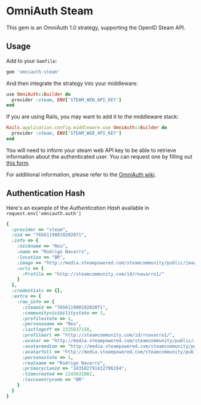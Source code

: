 # OmniAuth Steam

This gem is an OmniAuth 1.0 strategy, supporting the OpenID Steam API.

## Usage

Add to your `Gemfile`:

```ruby
gem 'omniauth-steam'
```

And then integrate the strategy into your middleware:

```ruby
use OmniAuth::Builder do
  provider :steam, ENV['STEAM_WEB_API_KEY']
end
```

If you are using Rails, you may want to add it to the middleware stack:

```ruby
Rails.application.config.middleware.use OmniAuth::Builder do
  provider :steam, ENV['STEAM_WEB_API_KEY']
end
```

You will need to inform your steam web API key to be able to retrieve information about the authenticated user. You can request one by filling out [this form](http://steamcommunity.com/dev/apikey).

For additional information, please refer to the [OmniAuth wiki](https://github.com/intridea/omniauth/wiki).

## Authentication Hash

Here's an example of the *Authentication Hash* available in `request.env['omniauth.auth']`

```ruby
{
  :provider => "steam",
  :uid => "76561198010202071",
  :info => {
    :nickname => "Reu",
    :name => "Rodrigo Navarro",
    :location => "BR",
    :image => "http://media.steampowered.com/steamcommunity/public/images/avatars/3c/3c91a935dca0c1e243f3a67a198b0abea9cf6d48_medium.jpg",
    :urls => {
      :Profile => "http://steamcommunity.com/id/rnavarro1/"
    }
  },
  :credentials => {},
  :extra => {
    :raw_info => {
      :steamid => "76561198010202071",
      :communityvisibilitystate => 3,
      :profilestate => 1,
      :personaname => "Reu",
      :lastlogoff => 1325637158,
      :profileurl => "http://steamcommunity.com/id/rnavarro1/",
      :avatar => "http://media.steampowered.com/steamcommunity/public/images/avatars/3c/3c91a935dca0c1e243f3a67a198b0abea9cf6d48.jpg",
      :avatarmedium => "http://media.steampowered.com/steamcommunity/public/images/avatars/3c/3c91a935dca0c1e243f3a67a198b0abea9cf6d48_medium.jpg",
      :avatarfull => "http://media.steampowered.com/steamcommunity/public/images/avatars/3c/3c91a935dca0c1e243f3a67a198b0abea9cf6d48_full.jpg",
      :personastate => 1,
      :realname => "Rodrigo Navarro",
      :primaryclanid => "103582791432706194",
      :timecreated => 1243031082,
      :loccountrycode => "BR"
    }
  }
}
```
